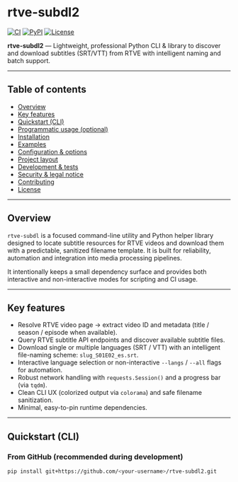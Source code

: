 # rtve-subdl2

[![CI](https://img.shields.io/badge/ci-GitHub%20Actions-blue)](https://github.com/Hzifa33/rtve-subdl/actions)
[![PyPI](https://img.shields.io/badge/pypi-not%20published-lightgrey)](#)
[![License](https://img.shields.io/badge/license-MIT-green)](LICENSE)

**rtve-subdl2** — Lightweight, professional Python CLI & library to discover and download subtitles (SRT/VTT) from RTVE with intelligent naming and batch support.

---

## Table of contents

- [Overview](#overview)  
- [Key features](#key-features)  
- [Quickstart (CLI)](#quickstart-cli)  
- [Programmatic usage (optional)](#programmatic-usage-optional)  
- [Installation](#installation)  
- [Examples](#examples)  
- [Configuration & options](#configuration--options)  
- [Project layout](#project-layout)  
- [Development & tests](#development--tests)  
- [Security & legal notice](#security--legal-notice)  
- [Contributing](#contributing)  
- [License](#license)

---

## Overview

`rtve-subdl` is a focused command-line utility and Python helper library designed to locate subtitle resources for RTVE videos and download them with a predictable, sanitized filename template. It is built for reliability, automation and integration into media processing pipelines.

It intentionally keeps a small dependency surface and provides both interactive and non-interactive modes for scripting and CI usage.

---

## Key features

- Resolve RTVE video page → extract video ID and metadata (title / season / episode when available).  
- Query RTVE subtitle API endpoints and discover available subtitle files.  
- Download single or multiple languages (SRT / VTT) with an intelligent file-naming scheme: `slug_S01E02_es.srt`.  
- Interactive language selection or non-interactive `--langs` / `--all` flags for automation.  
- Robust network handling with `requests.Session()` and a progress bar (via `tqdm`).  
- Clean CLI UX (colorized output via `colorama`) and safe filename sanitization.  
- Minimal, easy-to-pin runtime dependencies.

---

## Quickstart (CLI)

### From GitHub (recommended during development)
```bash
pip install git+https://github.com/<your-username>/rtve-subdl2.git
